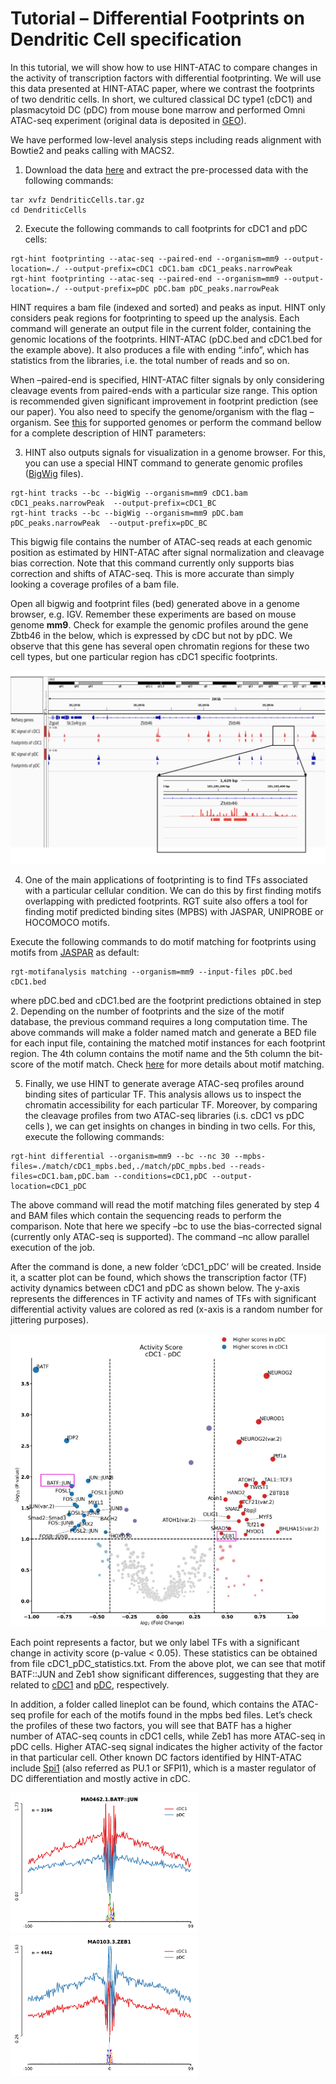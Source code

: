 # Tutorial – Differential Footprints on Dendritic Cell specification

In this tutorial, we will show how to use HINT-ATAC to compare changes in the activity of transcription factors with differential footprinting. We will use this data presented at HINT-ATAC paper, where we contrast the footprints of two dendritic cells. In short, we cultured classical DC type1 (cDC1) and plasmacytoid DC (pDC) from mouse bone marrow and performed Omni ATAC-seq experiment (original data is deposited in [GEO](https://www.ncbi.nlm.nih.gov/geo/query/acc.cgi?acc=GSE118221)).

We have performed low-level analysis steps including reads alignment with Bowtie2 and peaks calling with MACS2.

1. Download the data [here](https://costalab.ukaachen.de/open_data/hint/tutorial/DendriticCells.tar.gz) and extract the pre-processed data with the following commands:

```shell
tar xvfz DendriticCells.tar.gz
cd DendriticCells
```

2. Execute the following commands to call footprints for cDC1 and pDC cells:

```shell
rgt-hint footprinting --atac-seq --paired-end --organism=mm9 --output-location=./ --output-prefix=cDC1 cDC1.bam cDC1_peaks.narrowPeak 
rgt-hint footprinting --atac-seq --paired-end --organism=mm9 --output-location=./ --output-prefix=pDC pDC.bam pDC_peaks.narrowPeak
```

HINT requires a bam file (indexed and sorted) and peaks as input. HINT only considers peak regions for footprinting to speed up the analysis. Each command will generate an output file in the current folder, containing the genomic locations of the footprints. HINT-ATAC (pDC.bed and cDC1.bed for the example above). It also produces a file with ending “.info”, which has statistics from the libraries, i.e. the total number of reads and so on.

When –paired-end is specified, HINT-ATAC filter signals by only considering cleavage events from paired-ends with a particular size range.  This option is recommended given significant improvement in footprint prediction (see our paper).   You also need to specify the genome/organism with the flag –organism. See [this](https://reg-gen.readthedocs.io/en/latest/rgt/setup_data.html) for supported genomes or perform the command bellow for a complete description of HINT parameters:

3. HINT also outputs signals for visualization in a genome browser. For this, you can use a special HINT command to generate genomic profiles ([BigWig](https://genome.ucsc.edu/goldenpath/help/bigWig.html) files).

```shell
rgt-hint tracks --bc --bigWig --organism=mm9 cDC1.bam cDC1_peaks.narrowPeak  --output-prefix=cDC1_BC
rgt-hint tracks --bc --bigWig --organism=mm9 pDC.bam pDC_peaks.narrowPeak  --output-prefix=pDC_BC
```

This bigwig file contains the number of ATAC-seq reads at each genomic position as estimated by HINT-ATAC after signal normalization and cleavage bias correction. Note that this command currently only supports bias correction and shifts of ATAC-seq. This is more accurate than simply looking a coverage profiles of a bam file.


Open all bigwig and footprint files (bed) generated above in a genome browser, e.g. IGV. Remember these experiments are based on mouse genome **mm9**. Check for example the genomic profiles around the gene Zbtb46 in the below, which is expressed by cDC but not by pDC. We observe that this gene has several open chromatin regions for these two cell types, but one particular region has cDC1 specific footprints.

<img src="../_static/hint/footprint.png" class="center">

4. One of the main applications of footprinting is to find TFs associated with a particular cellular condition. We can do this by first finding motifs overlapping with predicted footprints. RGT suite also offers a tool for finding motif predicted binding sites (MPBS) with JASPAR, UNIPROBE or HOCOMOCO motifs.

Execute the following commands to do motif matching for footprints using motifs from [JASPAR](https://jaspar.genereg.net/) as default:

```shell
rgt-motifanalysis matching --organism=mm9 --input-files pDC.bed cDC1.bed
```

where pDC.bed and cDC1.bed are the footprint predictions obtained in step 2. Depending on the number of footprints and the size of the motif database, the previous command requires a long computation time. The above commands will make a folder named match and generate a BED file for each input file, containing the matched motif instances for each footprint region. The 4th column contains the motif name and the 5th column the bit-score of the motif match. Check [here](https://reg-gen.readthedocs.io/en/latest/motif_analysis/introduction.html) for more details about motif matching.

5. Finally, we use HINT to generate average ATAC-seq profiles around binding sites of particular TF. This analysis allows us to inspect the chromatin accessibility for each particular TF. Moreover, by comparing the cleavage profiles from two ATAC-seq libraries (i.s. cDC1 vs pDC cells ), we can get insights on changes in binding in two cells. For this, execute the following commands:

```shell
rgt-hint differential --organism=mm9 --bc --nc 30 --mpbs-files=./match/cDC1_mpbs.bed,./match/pDC_mpbs.bed --reads-files=cDC1.bam,pDC.bam --conditions=cDC1,pDC --output-location=cDC1_pDC
```

The above command will read the motif matching files generated by step 4 and BAM files which contain the sequencing reads to perform the comparison. Note that here we specify –bc to use the bias-corrected signal (currently only  ATAC-seq is supported). The command –nc allow parallel execution of the job.

After the command is done, a new folder ‘cDC1_pDC’ will be created. Inside it, a scatter plot can be found, which shows the transcription factor (TF) activity dynamics between cDC1 and pDC as shown below.  The y-axis represents the differences in TF activity and names of TFs with significant differential activity values are colored as red (x-axis is a random number for jittering purposes).

<img src="../_static/hint/HINT_FC_TF_Activity.png" class="center">

Each point represents a factor, but we only label TFs with a significant change in activity score (p-value < 0.05). These statistics can be obtained from file cDC1_pDC_statistics.txt. From the above plot, we can see that motif BATF::JUN and Zeb1 show significant differences, suggesting that they are related to [cDC1](https://www.nature.com/articles/ni.3197) and [pDC](https://www.sciencedirect.com/science/article/pii/S0092867408011380), respectively.

In addition,  a folder called lineplot can be found, which contains the ATAC-seq profile for each of the motifs found in the mpbs bed files. Let’s check the profiles of these two factors,  you will see that BATF has a higher number of ATAC-seq counts in cDC1 cells, while Zeb1 has more ATAC-seq in pDC cells. Higher ATAC-seq signal indicates the higher activity of the factor in that particular cell. Other known DC factors identified by HINT-ATAC include [Spi1](https://academic.oup.com/nar/article/43/20/9680/1396036?login=false) (also referred as PU.1 or SFPI1), which is a master regulator of DC differentiation and mostly active in cDC.

<img src="../_static/hint/batf.png" width="300"/> <img src="../_static/hint/zeb1.png" width="300"/> 

